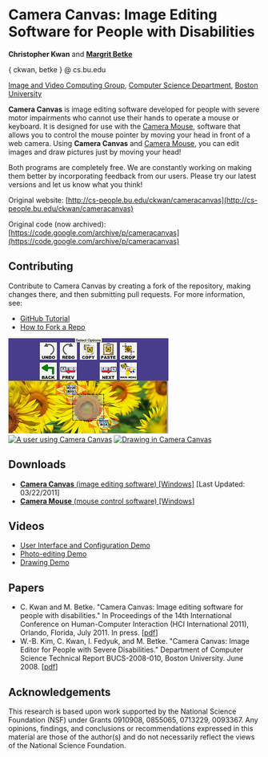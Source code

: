 # Camera Canvas: Image Editing Software for People with Disabilities

**Christopher Kwan** and [**Margrit Betke**](http://www.cs.bu.edu/~betke/)

{ ckwan, betke } @ cs.bu.edu

[Image and Video Computing Group](http://www.cs.bu.edu/groups/ivc/), [Computer Science Department](http://www.cs.bu.edu/), [Boston University](http://www.bu.edu/)

**Camera Canvas** is image editing software developed for people with severe motor impairments who cannot use their hands to operate a mouse or keyboard. It is designed for use with the [Camera Mouse](http://cameramouse.bu.edu/), software that allows you to control the mouse pointer by moving your head in front of a web camera. Using **Camera Canvas** and [Camera Mouse](http://cameramouse.bu.edu/), you can edit images and draw pictures just by moving your head!

Both programs are completely free. We are constantly working on making them better by incorporating feedback from our users. Please try our latest versions and let us know what you think!

Original website: [http://cs-people.bu.edu/ckwan/cameracanvas](http://cs-people.bu.edu/ckwan/cameracanvas)

Original code (now archived): [https://code.google.com/archive/p/cameracanvas](https://code.google.com/archive/p/cameracanvas)

## Contributing

Contribute to Camera Canvas by creating a fork of the repository, making changes there, and then submitting pull requests. For more information, see:
* [GitHub Tutorial](https://guides.github.com/activities/hello-world/)
* [How to Fork a Repo](https://help.github.com/articles/fork-a-repo/)

[![Photo editing in Camera Canvas](./HorizontalBigCrop25Percent.png)](http://cs-people.bu.edu/ckwan/cameracanvas/HorizontalBigCrop.png) [![A user using Camera Canvas](http://cs-people.bu.edu/ckwan/cameracanvas/UserStudy33Percent.png)](http://cs-people.bu.edu/ckwan/cameracanvas/UserStudy.png) [![Drawing in Camera Canvas](http://cs-people.bu.edu/ckwan/cameracanvas/VerticalSmallDraw25Percent.png)](http://cs-people.bu.edu/ckwan/cameracanvas/VerticalSmallDraw.png)

## Downloads

*   [**Camera Canvas** (image editing software) [Windows]](http://cs-people.bu.edu/ckwan/cameracanvas/CameraCanvasInstaller.zip) [Last Updated: 03/22/2011]
*   [**Camera Mouse** (mouse control software) [Windows]](http://cameramouse.bu.edu/)

## Videos

* [User Interface and Configuration Demo](http://www.youtube.com/watch?v=Ox3atxN1AUg)
* [Photo-editing Demo](http://www.youtube.com/watch?v=i6aMR-oThCM)
* [Drawing Demo](http://www.youtube.com/watch?v=iK8G-qCgaO8)

## Papers

*   C. Kwan and M. Betke. "Camera Canvas: Image editing software for people with disabilities." In Proceedings of the 14th International Conference on Human-Computer Interaction (HCI International 2011), Orlando, Florida, July 2011\. In press. [[pdf](http://www.cs.bu.edu/techreports/pdf/2011-007-camera-canvas.pdf)]
*   W.-B. Kim, C. Kwan, I. Fedyuk, and M. Betke. "Camera Canvas: Image Editor for People with Severe Disabilities." Department of Computer Science Technical Report BUCS-2008-010, Boston University. June 2008\. [[pdf](http://www.cs.bu.edu/faculty/betke/papers/2008-010-camera-canvas.pdf)]

## Acknowledgements

This research is based upon work supported by the National Science Foundation (NSF) under Grants 0910908, 0855065, 0713229, 0093367. Any opinions, findings, and conclusions or recommendations expressed in this material are those of the author(s) and do not necessarily reflect the views of the National Science Foundation.
